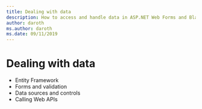 ```yaml
---
title: Dealing with data
description: How to access and handle data in ASP.NET Web Forms and Blazor.
author: daroth
ms.author: daroth
ms.date: 09/11/2019
---
```


# Dealing with data

- Entity Framework
- Forms and validation
- Data sources and controls
- Calling Web APIs
